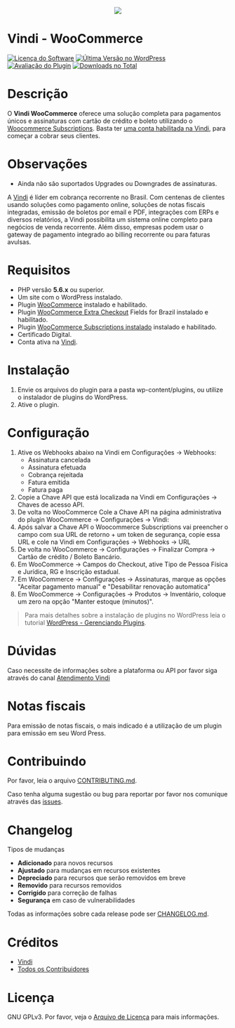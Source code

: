 <p align="center"><img src ="https://vindi-blog.s3.amazonaws.com/wp-content/uploads/2017/10/logo-vindi-1.png" /></p>

##
# Vindi - WooCommerce

[![Licença do Software][badge-license]](LICENSE)
[![Última Versão no WordPress][badge-version]][link-version]
[![Avaliação do Plugin][badge-rates]][link-rates]
[![Downloads no Total][badge-downloads]][link-downloads]

# Descrição
O **Vindi WooCommerce** oferece uma solução completa para pagamentos únicos e assinaturas com cartão de crédito e boleto utilizando o [Woocommerce Subscriptions](https://www.woothemes.com/products/woocommerce-subscriptions/). Basta ter [uma conta habilitada na Vindi](https://app.vindi.com.br/prospects/new), para começar a cobrar seus clientes.

# Observações
- Ainda não são suportados Upgrades ou Downgrades de assinaturas.

A [Vindi](http://www.vindi.com.br/) é líder em cobrança recorrente no Brasil. Com centenas de clientes usando soluções como pagamento online, soluções de notas fiscais integradas, emissão de boletos por email e PDF, integrações com ERPs e diversos relatórios, a Vindi possibilita um sistema online completo para negócios de venda recorrente. Além disso, empresas podem usar o gateway de pagamento integrado ao billing recorrente ou para faturas avulsas.

# Requisitos
- PHP versão **5.6.x** ou superior.
- Um site com o WordPress instalado.
- Plugin [WooCommerce](https://wordpress.org/plugins/woocommerce/ "Plugin WooCommerce") instalado e habilitado.
- Plugin [WooCommerce Extra Checkout](https://wordpress.org/plugins/woocommerce-extra-checkout-fields-for-brazil/ "WooCommerce Extra Checkout") Fields for Brazil instalado e habilitado.
- Plugin [WooCommerce Subscriptions instalado](https://www.woothemes.com/products/woocommerce-subscriptions/ "WooCommerce Subscriptions") instalado e habilitado.
- Certificado Digital.
- Conta ativa na [Vindi](https://www.vindi.com.br "Vindi").

# Instalação
1. Envie os arquivos do plugin para a pasta wp-content/plugins, ou utilize o instalador de plugins do WordPress.
1. Ative o plugin.

# Configuração
1. Ative os Webhooks abaixo na Vindi em Configurações -> Webhooks:
    - Assinatura cancelada
    - Assinatura efetuada
    - Cobrança rejeitada
    - Fatura emitida
    - Fatura paga
1. Copie a Chave API que está localizada na Vindi em Configurações -> Chaves de acesso API.
1. De volta no WooCommerce Cole a Chave API na página administrativa do plugin WooCommerce -> Configurações -> Vindi:
1. Após salvar a Chave API o Woocommerce Subscriptions vai preencher o campo com sua URL de retorno + um token de segurança, copie essa URL e cole na Vindi em Configurações -> Webhooks -> URL
1. De volta no WooCommerce -> Configurações -> Finalizar Compra -> Cartão de crédito / Boleto Bancário.
1. Em WooCommerce -> Campos do Checkout, ative Tipo de Pessoa Física e Jurídica, RG e Inscrição estadual.
1. Em WooCommerce -> Configurações -> Assinaturas, marque as opções "Aceitar pagamento manual" e "Desabilitar renovação automatica"
1. Em WooCommerce -> Configurações -> Produtos -> Inventário, coloque um zero na opção "Manter estoque (minutos)".

>Para mais detalhes sobre a instalação de plugins no WordPress leia o tutorial [WordPress - Gerenciando Plugins](http://codex.wordpress.org/pt-br:Gerenciando_Plugins#Instalando_Plugins).

# Dúvidas
Caso necessite de informações sobre a plataforma ou API por favor siga através do canal [Atendimento Vindi](http://atendimento.vindi.com.br/hc/pt-br)

# Notas fiscais
Para emissão de notas fiscais, o mais indicado é a utilização de um plugin para emissão em seu Word Press.

# Contribuindo
Por favor, leia o arquivo [CONTRIBUTING.md](CONTRIBUTING.md).

Caso tenha alguma sugestão ou bug para reportar por favor nos comunique através das [issues](./issues).

# Changelog
Tipos de mudanças
- **Adicionado** para novos recursos
- **Ajustado** para mudanças em recursos existentes
- **Depreciado** para recursos que serão removidos em breve
- **Removido** para recursos removidos
- **Corrigido** para correção de falhas
- **Segurança** em caso de vulnerabilidades

Todas as informações sobre cada release pode ser  [CHANGELOG.md](CHANGELOG.md).

# Créditos
- [Vindi](https://github.com/vindi)
- [Todos os Contribuidores](https://github.com/vindi/vindi-woocommerce-subscriptions/contributors)

# Licença
GNU GPLv3. Por favor, veja o [Arquivo de Licença](LICENSE) para mais informações.

[badge-license]: https://img.shields.io/badge/license-GPLv3-blue.svg
[badge-version]: https://img.shields.io/wordpress/plugin/v/vindi-woocommerce-subscriptions.svg
[badge-rates]: https://img.shields.io/wordpress/plugin/r/vindi-woocommerce-subscriptions.svg
[badge-downloads]: https://img.shields.io/wordpress/plugin/dt/vindi-woocommerce-subscriptions.svg


[link-version]: https://wordpress.org/plugins/vindi-woocommerce-subscriptions/
[link-rates]: https://wordpress.org/support/view/plugin-reviews/vindi-woocommerce-subscriptions
[link-downloads]: https://wordpress.org/plugins/vindi-woocommerce-subscriptions/stats/
